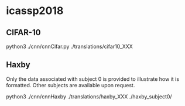 # icassp2018

## CIFAR-10

python3 ./cnn/cnnCifar.py ./translations/cifar10_XXX

## Haxby

Only the data associated with subject 0 is provided to illustrate how it is formatted.
Other subjects are available upon request.

python3 ./cnn/cnnHaxby ./translations/haxby_XXX ./haxby_subject0/